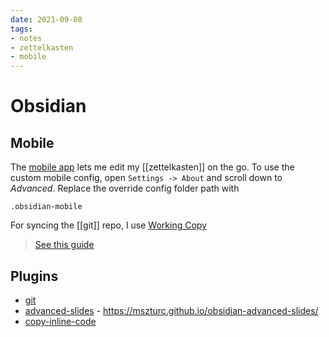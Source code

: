 ```yaml
---
date: 2021-09-08
tags:
- notes
- zettelkasten
- mobile
---
```


# Obsidian


## Mobile
The [mobile app](https://apps.apple.com/de/app/obsidian-connected-notes/id1557175442?l=en) lets me edit my [[zettelkasten]] on the go. To use the custom mobile config, open `Settings -> About` and scroll down to *Advanced*.
Replace the override config folder path with
```
.obsidian-mobile
```

For syncing the [[git]] repo, I use [Working Copy](https://workingcopyapp.com/)
> [See this guide](https://janikvonrotz.ch/2021/08/31/sync-obsidian-mobile-app-with-working-copy-git-repo/)

## Plugins

- [git](obsidian://show-plugin?id=obsidian-git)
- [advanced-slides](obsidian://show-plugin?id=obsidian-advanced-slides) - https://mszturc.github.io/obsidian-advanced-slides/
- [copy-inline-code](obsidian://show-plugin?id=copy-inline-code)